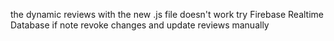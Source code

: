 the dynamic reviews with the new .js file doesn't work
try Firebase Realtime Database
if note revoke changes and update reviews manually